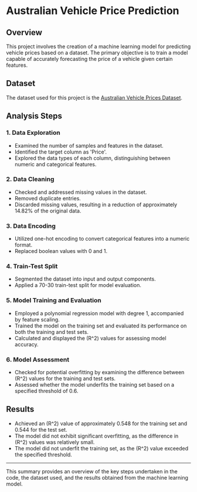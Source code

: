 # Australian Vehicle Price Prediction

## Overview
This project involves the creation of a machine learning model for predicting vehicle prices based on a dataset. The primary objective is to train a model capable of accurately forecasting the price of a vehicle given certain features.

## Dataset
The dataset used for this project is the [Australian Vehicle Prices Dataset](https://www.kaggle.com/datasets/nelgiriyewithana/australian-vehicle-prices/).

## Analysis Steps

### 1. Data Exploration
- Examined the number of samples and features in the dataset.
- Identified the target column as 'Price'.
- Explored the data types of each column, distinguishing between numeric and categorical features.

### 2. Data Cleaning
- Checked and addressed missing values in the dataset.
- Removed duplicate entries.
- Discarded missing values, resulting in a reduction of approximately 14.82% of the original data.

### 3. Data Encoding
- Utilized one-hot encoding to convert categorical features into a numeric format.
- Replaced boolean values with 0 and 1.

### 4. Train-Test Split
- Segmented the dataset into input and output components.
- Applied a 70-30 train-test split for model evaluation.

### 5. Model Training and Evaluation
- Employed a polynomial regression model with degree 1, accompanied by feature scaling.
- Trained the model on the training set and evaluated its performance on both the training and test sets.
- Calculated and displayed the \(R^2\) values for assessing model accuracy.

### 6. Model Assessment
- Checked for potential overfitting by examining the difference between \(R^2\) values for the training and test sets.
- Assessed whether the model underfits the training set based on a specified threshold of 0.6.

## Results
- Achieved an \(R^2\) value of approximately 0.548 for the training set and 0.544 for the test set.
- The model did not exhibit significant overfitting, as the difference in \(R^2\) values was relatively small.
- The model did not underfit the training set, as the \(R^2\) value exceeded the specified threshold.

---

This summary provides an overview of the key steps undertaken in the code, the dataset used, and the results obtained from the machine learning model.